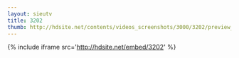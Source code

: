 ```yaml
---
layout: sieutv
title: 3202
thumb: http://hdsite.net/contents/videos_screenshots/3000/3202/preview_360p.mp4.jpg
---
```

{% include iframe src='http://hdsite.net/embed/3202' %}
 
